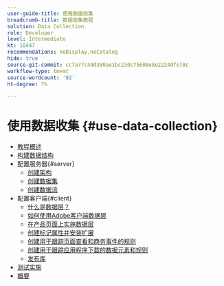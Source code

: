 ```yaml
---
user-guide-title: 使用数据收集
breadcrumb-title: 数据收集教程
solution: Data Collection
role: Developer
level: Intermediate
kt: 10447
recommendations: noDisplay,noCatalog
hide: true
source-git-commit: cc7a77c4dd380ae1bc23dc75608e8e2224dfe78c
workflow-type: tm+mt
source-wordcount: '82'
ht-degree: 7%

---
```



# 使用数据收集 {#use-data-collection}

+ [教程概述](overview.md)
+ [构建数据结构](structuring-your-data.md)
+ 配置服务器{#server}
   + [创建架构](configure-the-server/create-a-schema.md)
   + [创建数据集](configure-the-server/create-a-dataset.md)
   + [创建数据流](configure-the-server/create-a-datastream.md)
+ 配置客户端{#client}
   + [什么是数据层？](configure-the-client/whats-a-data-layer.md)
   + [如何使用Adobe客户端数据层](configure-the-client/how-to-use-the-adobe-client-data-layer.md)
   + [在产品页面上实施数据层](configure-the-client/implement-product-page-data-layer.md)
   + [创建标记属性并安装扩展](configure-the-client/create-a-tags-property-and-install-extensions.md)
   + [创建用于跟踪页面查看和商务事件的规则](configure-the-client/create-rules-for-tracking-page-view-and-commerce-events.md)
   + [创建用于跟踪应用程序下载的数据元素和规则](configure-the-client/create-a-data-element-and-rule-for-tracking-app-downloads.md)
   + [发布库](configure-the-client/publish-the-library.md)
+ [测试实施](test-the-implementation.md)
+ [概要](summary.md)
